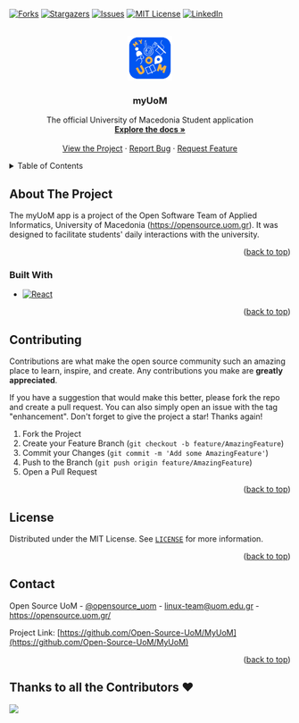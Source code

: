 <!-- Improved compatibility of back to top link: See: https://github.com/othneildrew/Best-README-Template/pull/73 -->

<a name="readme-top"></a>

<!--
*** Thanks for checking out the Best-README-Template. If you have a suggestion
*** that would make this better, please fork the repo and create a pull request
*** or simply open an issue with the tag "enhancement".
*** Don't forget to give the project a star!
*** Thanks again! Now go create something AMAZING! :D
-->

<!-- PROJECT SHIELDS -->
<!--
*** I'm using markdown "reference style" links for readability.
*** Reference links are enclosed in brackets [ ] instead of parentheses ( ).
*** See the bottom of this document for the declaration of the reference variables
*** for contributors-url, forks-url, etc. This is an optional, concise syntax you may use.
*** https://www.markdownguide.org/basic-syntax/#reference-style-links
-->

[![Forks][forks-shield]](https://github.com/Open-Source-UoM/MyUoM/fork)
[![Stargazers][stars-shield]](https://github.com/Open-Source-UoM/MyUoM/stargazers)
[![Issues][issues-shield]](https://github.com/Open-Source-UoM/MyUoM/issues)
[![MIT License][license-shield]](https://github.com/Open-Source-UoM/MyUoM/blob/main/LICENSE)
[![LinkedIn][linkedin-shield]](https://www.linkedin.com/company/80766091)

<!-- PROJECT LOGO -->
<br />
<div align="center">
    <img src="src/assets/myUOMLogo.png" alt="Logo" width="80" height="80">
  <h3 align="center">myUoM</h3>

  <p align="center">
    The official University of Macedonia Student application
    <br />
    <a href="https://github.com/Open-Source-UoM/MyUoM"><strong>Explore the docs »</strong></a>
    <br />
    <br />
    <a href="https://my.uom.gr/">View the Project</a>
    ·
    <a href="https://github.com/Open-Source-UoM/MyUoM/issues/new">Report Bug</a>
    ·
    <a href="github.com/Open-Source-UoM/MyUoM/issues/82">Request Feature</a>
  </p>
</div>

<!-- TABLE OF CONTENTS -->
<details>
  <summary>Table of Contents</summary>
  <ol>
    <li>
      <a href="#about-the-project">About The Project</a>
      <ul>
        <li><a href="#built-with">Built With</a></li>
      </ul>
    </li>
    <li><a href="#contributing">Contributing</a></li>
    <li><a href="#license">License</a></li>
    <li><a href="#contact">Contact</a></li>
  </ol>
</details>

<!-- ABOUT THE PROJECT -->

## About The Project

The myUoM app is a project of the Open Software Team of Applied Informatics, University of Macedonia (https://opensource.uom.gr).
It was designed to facilitate students' daily interactions with the university.

<p align="right">(<a href="#readme-top">back to top</a>)</p>

### Built With

- [![React][react.js]][react-url]

<p align="right">(<a href="#readme-top">back to top</a>)</p>

<!-- CONTRIBUTING -->

## Contributing

Contributions are what make the open source community such an amazing place to learn, inspire, and create. Any contributions you make are **greatly appreciated**.

If you have a suggestion that would make this better, please fork the repo and create a pull request. You can also simply open an issue with the tag "enhancement".
Don't forget to give the project a star! Thanks again!

1. Fork the Project
2. Create your Feature Branch (`git checkout -b feature/AmazingFeature`)
3. Commit your Changes (`git commit -m 'Add some AmazingFeature'`)
4. Push to the Branch (`git push origin feature/AmazingFeature`)
5. Open a Pull Request

<p align="right">(<a href="#readme-top">back to top</a>)</p>

<!-- LICENSE -->

## License

Distributed under the MIT License. See [`LICENSE`](https://github.com/Open-Source-UoM/MyUoM/blob/main/LICENSE) for more information.

<p align="right">(<a href="#readme-top">back to top</a>)</p>

<!-- CONTACT -->

## Contact

Open Source UoM - [@opensource_uom](https://twitter.com/opensource_uom) - linux-team@uom.edu.gr - https://opensource.uom.gr/

Project Link: [https://github.com/Open-Source-UoM/MyUoM](https://github.com/Open-Source-UoM/MyUoM)

<p align="right">(<a href="#readme-top">back to top</a>)</p>

## Thanks to all the Contributors ❤️

<img src="https://contrib.rocks/image?repo=Open-Source-UoM/MyUoM" />

<!-- MARKDOWN LINKS & IMAGES -->
<!-- https://www.markdownguide.org/basic-syntax/#reference-style-links -->
[contributors-shield]: https://img.shields.io/gitlab/contributors/opensourceuom/myUoM?style=for-the-badge
[forks-shield]: https://img.shields.io/gitlab/forks/opensourceuom/myUoM?style=for-the-badge
[stars-shield]: https://img.shields.io/gitlab/stars/opensourceuom/myUoM?style=for-the-badge
[issues-shield]: https://img.shields.io/gitlab/issues/open/opensourceuom/myUoM?style=for-the-badge
[license-shield]: https://img.shields.io/gitlab/license/opensourceuom/myUoM?style=for-the-badge
[linkedin-shield]: https://img.shields.io/badge/-LinkedIn-black.svg?style=for-the-badge&logo=linkedin&colorB=555
[react.js]: https://img.shields.io/badge/React-20232A?style=for-the-badge&logo=react&logoColor=61DAFB
[react-url]: https://reactjs.org/
